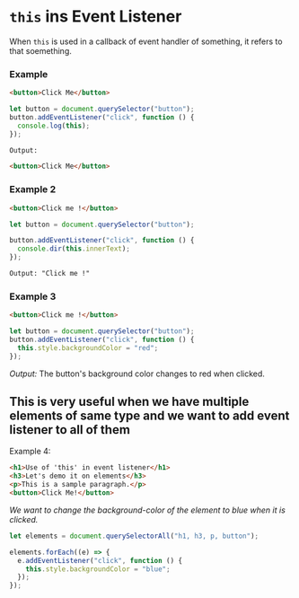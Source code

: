 # `this` ins Event Listener

When `this` is used in a callback of event handler of something, it refers to that soemething.

### Example

```html
<button>Click Me</button>
```

```javascript
let button = document.querySelector("button");
button.addEventListener("click", function () {
  console.log(this);
});
```

```html
Output:

<button>Click Me</button>
```

### Example 2

```html
<button>Click me !</button>
```

```javascript
let button = document.querySelector("button");

button.addEventListener("click", function () {
  console.dir(this.innerText);
});
```

```html
Output: "Click me !"
```

### Example 3

```html
<button>Click me !</button>
```

```javascript
let button = document.querySelector("button");
button.addEventListener("click", function () {
  this.style.backgroundColor = "red";
});
```

_Output:_ The button's background color changes to red when clicked.

## This is very useful when we have multiple elements of same type and we want to add event listener to all of them

Example 4:

```html
<h1>Use of 'this' in event listener</h1>
<h3>Let's demo it on elements</h3>
<p>This is a sample paragraph.</p>
<button>Click Me!</button>
```

_We want to change the background-color of the element to blue when it is clicked._

```javascript
let elements = document.querySelectorAll("h1, h3, p, button");

elements.forEach((e) => {
  e.addEventListener("click", function () {
    this.style.backgroundColor = "blue";
  });
});
```
